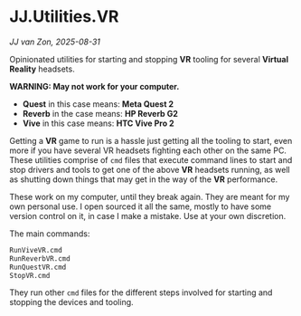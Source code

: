 JJ.Utilities.VR
===============

*JJ van Zon, 2025-08-31*

Opinionated utilities for starting and stopping __VR__ tooling for several __Virtual Reality__ headsets.

__WARNING: May not work for your computer.__

- __Quest__ in this case means: __Meta Quest 2__  
- __Reverb__ in the case means: __HP Reverb G2__  
- __Vive__ in this case means: __HTC Vive Pro 2__

Getting a __VR__ game to run is a hassle just getting all the tooling to start, even more if you have several VR headsets fighting each other on the same PC. These utilities comprise of `cmd` files that execute command lines to start and stop drivers and tools to get one of the above __VR__ headsets running, as well as shutting down things that may get in the way of the __VR__ performance.

These work on my computer, until they break again. They are meant for my own personal use. I open sourced it all the same, mostly to have some version control on it, in case I make a mistake. Use at your own discretion.

The main commands:

```bash
RunViveVR.cmd
RunReverbVR.cmd
RunQuestVR.cmd
StopVR.cmd
```

They run other `cmd` files for the different steps involved for starting and stopping the devices and tooling.